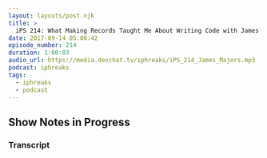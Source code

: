 ```yaml
---
layout: layouts/post.njk
title: >
  iPS 214: What Making Records Taught Me About Writing Code with James  Majors
date: 2017-09-14 05:00:42
episode_number: 214
duration: 1:00:03
audio_url: https://media.devchat.tv/iphreaks/iPS_214_James_Majors.mp3
podcast: iphreaks
tags:
  - iphreaks
  - podcast
---
```


## Show Notes in Progress

### Transcript
